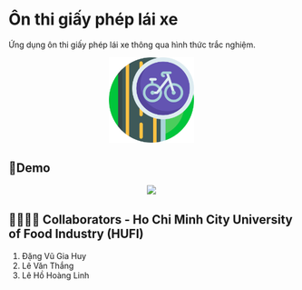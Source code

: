 # Ôn thi giấy phép lái xe
Ứng dụng ôn thi giấy phép lái xe thông qua hình thức trắc nghiệm.
<p align="center">
  <img width="150" src="https://github.com/chumeodiHERE/On-thi-gplx/blob/main/Logo.png">
</p>

## 📱Demo
<p align="center">
  <img width="250" src="https://github.com/chumeodiHERE/On-thi-gplx/blob/main/video-demo.gif">
</p>

## 👨‍👨‍👦‍👦 Collaborators - Ho Chi Minh City University of Food Industry (HUFI)
1. Đặng Vũ Gia Huy
2. Lê Văn Thắng
3. Lê Hồ Hoàng Linh
